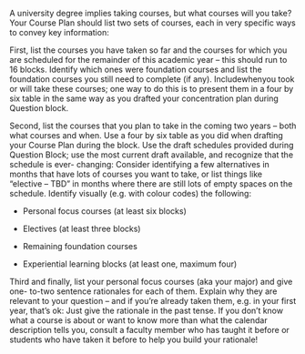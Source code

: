 A university degree implies taking courses, but what courses will you take? Your Course Plan should list two sets of courses, each in very specific ways to convey key information:

First, list the courses you have taken so far and the courses for which you are scheduled for the remainder of this academic year – this should run to 16 blocks. Identify which ones were foundation courses and list the foundation courses you still need to complete \(if any\). Includewhenyou took or will take these courses; one way to do this is to present them in a four by six table in the same way as you drafted your concentration plan during Question block.

Second, list the courses that you plan to take in the coming two years – both what courses and when. Use a four by six table as you did when drafting your Course Plan during the block. Use the draft schedules provided during Question Block; use the most current draft available, and recognize that the schedule is ever- changing: Consider identifying a few alternatives in months that have lots of courses you want to take, or list things like “elective – TBD” in months where there are still lots of empty spaces on the schedule. Identify visually \(e.g. with colour codes\) the following:

* Personal focus courses \(at least six blocks\)

* Electives \(at least three blocks\)

* Remaining foundation courses

* Experiential learning blocks \(at least one, maximum four\)

Third and finally, list your personal focus courses \(aka your major\) and give one- to-two sentence rationales for each of them. Explain why they are relevant to your question – and if you’re already taken them, e.g. in your first year, that’s ok: Just give the rationale in the past tense. If you don’t know what a course is about or want to know more than what the calendar description tells you, consult a faculty member who has taught it before or students who have taken it before to help you build your rationale!

